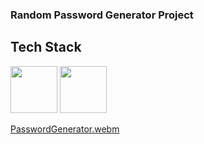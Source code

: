 ### Random Password Generator Project

## Tech Stack
<img src="https://github.com/marwin1991/profile-technology-icons/assets/136815194/5f8c622c-c217-4649-b0a9-7e0ee24bd704" width="75" height="75">   <img src="https://user-images.githubusercontent.com/25181517/202896760-337261ed-ee92-4979-84c4-d4b829c7355d.png" width="75" height="75">

[PasswordGenerator.webm](https://github.com/yagnikpipaliya/PasswordGenerator/assets/97233515/2f00c61b-6d78-4554-b2e8-4e5966dd2c0b)
